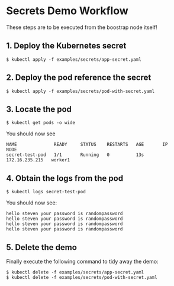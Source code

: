 # Secrets Demo Workflow

These steps are to be executed from the boostrap node itself!

## 1. Deploy the Kubernetes secret

```
$ kubectl apply -f examples/secrets/app-secret.yaml
```

## 2. Deploy the pod reference the secret

```
$ kubectl apply -f examples/secrets/pod-with-secret.yaml
```

## 3. Locate the pod

```
$ kubectl get pods -o wide
```

You should now see

```
NAME              READY     STATUS    RESTARTS   AGE       IP               NODE
secret-test-pod   1/1       Running   0          13s       172.16.235.215   worker1
```

## 4. Obtain the logs from the pod

```
$ kubectl logs secret-test-pod
```

You should now see:

```
hello steven your password is randompassword
hello steven your password is randompassword
hello steven your password is randompassword
hello steven your password is randompassword
```

## 5. Delete the demo

Finally execute the following command to tidy away the demo:

```
$ kubectl delete -f examples/secrets/app-secret.yaml
$ kubectl delete -f examples/secrets/pod-with-secret.yaml
```